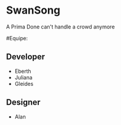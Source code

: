 # SwanSong
A Prima Done can't handle a crowd anymore

#Equipe:
## Developer
- Eberth
- Juliana
- Gleides

## Designer
- Alan
